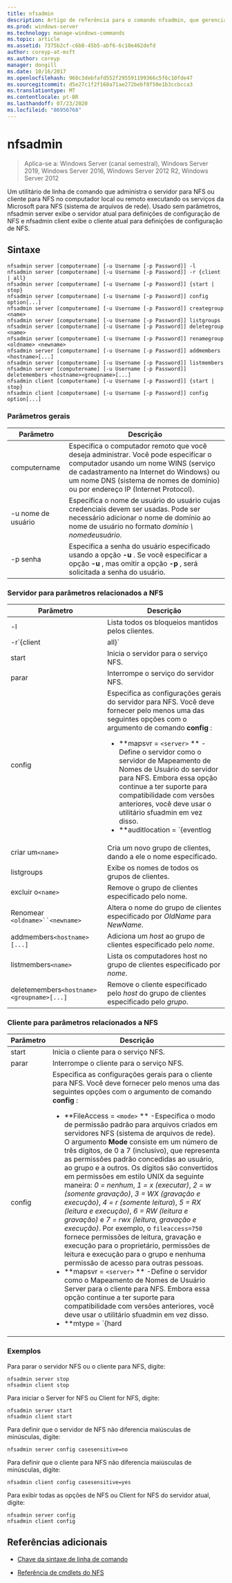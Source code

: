 ```yaml
---
title: nfsadmin
description: Artigo de referência para o comando nfsadmin, que gerencia tanto o servidor quanto o NFS e o Client for NFS.
ms.prod: windows-server
ms.technology: manage-windows-commands
ms.topic: article
ms.assetid: 7375b2cf-c6b8-45b5-abf6-6c10e462defd
author: coreyp-at-msft
ms.author: coreyp
manager: dongill
ms.date: 10/16/2017
ms.openlocfilehash: 968c3debfafd552f295591199366c5f6c10fde47
ms.sourcegitcommit: d5e27c1f2f168a71ae272bebf8f50e1b3ccbcca3
ms.translationtype: MT
ms.contentlocale: pt-BR
ms.lasthandoff: 07/23/2020
ms.locfileid: "86956768"
---
```

# <a name="nfsadmin"></a>nfsadmin

> Aplica-se a: Windows Server (canal semestral), Windows Server 2019, Windows Server 2016, Windows Server 2012 R2, Windows Server 2012

Um utilitário de linha de comando que administra o servidor para NFS ou cliente para NFS no computador local ou remoto executando os serviços da Microsoft para NFS (sistema de arquivos de rede). Usado sem parâmetros, nfsadmin server exibe o servidor atual para definições de configuração de NFS e nfsadmin client exibe o cliente atual para definições de configuração de NFS.

## <a name="syntax"></a>Sintaxe

```
nfsadmin server [computername] [-u Username [-p Password]] -l
nfsadmin server [computername] [-u Username [-p Password]] -r {client | all}
nfsadmin server [computername] [-u Username [-p Password]] {start | stop}
nfsadmin server [computername] [-u Username [-p Password]] config option[...]
nfsadmin server [computername] [-u Username [-p Password]] creategroup <name>
nfsadmin server [computername] [-u Username [-p Password]] listgroups
nfsadmin server [computername] [-u Username [-p Password]] deletegroup <name>
nfsadmin server [computername] [-u Username [-p Password]] renamegroup <oldname> <newname>
nfsadmin server [computername] [-u Username [-p Password]] addmembers <hostname>[...]
nfsadmin server [computername] [-u Username [-p Password]] listmembers
nfsadmin server [computername] [-u Username [-p Password]] deletemembers <hostname><groupname>[...]
nfsadmin client [computername] [-u Username [-p Password]] {start | stop}
nfsadmin client [computername] [-u Username [-p Password]] config option[...]
```

### <a name="general-parameters"></a>Parâmetros gerais

| Parâmetro | Descrição |
| --------- | ----------- |
| computername | Especifica o computador remoto que você deseja administrar. Você pode especificar o computador usando um nome WINS (serviço de cadastramento na Internet do Windows) ou um nome DNS (sistema de nomes de domínio) ou por endereço IP (Internet Protocol). |
| -u nome de usuário | Especifica o nome de usuário do usuário cujas credenciais devem ser usadas. Pode ser necessário adicionar o nome de domínio ao nome de usuário no formato *domínio \ nomedeusuário*. |
| -p senha | Especifica a senha do usuário especificado usando a opção **-u** . Se você especificar a opção **-u** , mas omitir a opção **-p** , será solicitada a senha do usuário. |

### <a name="server-for-nfs-related-parameters"></a>Servidor para parâmetros relacionados a NFS

| Parâmetro | Descrição |
| --------- | ----------- |
| -l | Lista todos os bloqueios mantidos pelos clientes. |
| -r`{client|all}` | Libera os bloqueios mantidos por um cliente ou, se todos forem especificados, por todos os clientes. |
| start | Inicia o servidor para o serviço NFS. |
| parar | Interrompe o serviço do servidor NFS. |
| config | Especifica as configurações gerais do servidor para NFS. Você deve fornecer pelo menos uma das seguintes opções com o argumento de comando **config** :<ul><li>**mapsvr = `<server>` ** -Define o servidor como o servidor de Mapeamento de Nomes de Usuário do servidor para NFS. Embora essa opção continue a ter suporte para compatibilidade com versões anteriores, você deve usar o utilitário sfuadmin em vez disso.</li><li>**auditlocation = `{eventlog|file|both|none}` ** -Especifica se os eventos serão auditados e onde os eventos serão registrados. Um dos argumentos a seguir é necessário:<ul><li>**EventLog** -especifica que os eventos auditados serão registrados somente no log do aplicativo visualizador de eventos.</li><li>**arquivo** -especifica que os eventos auditados serão registrados somente no arquivo especificado por `config fname` .</li><li>**ambos** -especifica que os eventos auditados serão registrados no log do aplicativo visualizador de eventos, bem como o arquivo especificado por `config fname` .</li><li>**nenhum** – especifica que os eventos não são auditados.</li></ul><li>**fname = `<file>` ** – Define o arquivo especificado pelo arquivo como o arquivo de auditoria. O padrão é **%sfudir%\log \\ nfssvr. log**.</li><li>**fsize = `<size>` ** -Define o tamanho como o tamanho máximo em megabytes do arquivo de auditoria. O tamanho máximo padrão é **7 MB**.</li><li>**`audit=[+|-]mount [+|-]read [+|-]write [+|-]create [+|-]delete [+|-]locking [+|-]all`**-Especifica os eventos a serem registrados. Para iniciar o registro em log de um evento, digite um sinal de adição ( **+** ) antes do nome do evento; para parar de registrar um evento, digite um sinal de subtração ( **-** ) antes do nome do evento. Se o sinal for omitido, o **+** sinal será assumido. Não use **todos** com qualquer outro nome de evento.</li><li>**lockperiod = `<seconds>` ** -Especifica o número de segundos que o servidor para NFS aguardará para recuperar bloqueios depois que uma conexão com o servidor para NFS for perdida e, em seguida, restabelecida ou após o servidor para o serviço NFS ter sido reiniciado.</li><li>**portmapprotocol = `{TCP|UDP|TCP+UDP}` ** -Especifica quais protocolos de transporte o portmap dá suporte. A configuração padrão é **TCP + UDP**.</li><li>**mountprotocol = `{TCP|UDP|TCP+UDP}` ** -Especifica quais protocolos de transporte a montagem oferece suporte. A configuração padrão é **TCP + UDP**.</li><li>**nfsprotocol = `{TCP|UDP|TCP+UDP}` ** -Especifica quais protocolos de transporte o sistema de arquivos de rede (NFS) dá suporte. A configuração padrão é **TCP + UDP**</li><li>**nlmprotocol = `{TCP|UDP|TCP+UDP}` ** -Especifica quais protocolos de transporte o NLM (Gerenciador de bloqueio de rede) dá suporte. A configuração padrão é **TCP + UDP**.</li><li>**nsmprotocol = `{TCP|UDP|TCP+UDP}` ** -Especifica quais protocolos de transporte o NSM (Gerenciador de status de rede) dá suporte. A configuração padrão é **TCP + UDP**.</li><li>**enableV3 = `{yes|no}` ** -Especifica se os protocolos de NFS versão 3 terão suporte. A configuração padrão é **Sim**.</li><li>**renewauth = `{yes|no}` ** -Especifica se as conexões de cliente precisarão ser reautenticadas após o período especificado por config renewauthinterval. A configuração padrão é **não**.</li><li>**renewauthinterval = `<seconds>` ** -Especifica o número de segundos decorridos antes que um cliente seja forçado a ser autenticado novamente se `config renewauth` for definido como **Sim**. O valor padrão é **600 segundos**.</li><li>**dircache = `<size>` ** -Especifica o tamanho em kilobytes do cache de diretório. O número especificado como tamanho deve ser um múltiplo de 4 entre 4 e 128. O tamanho do cache do diretório padrão é **128 KB**.</li><li>**conversãofile = `<file>` ** -Especifica um arquivo que contém informações de mapeamento para substituir caracteres nos nomes de arquivos ao movê-los de sistemas de arquivos baseados em Windows para UNIX. Se o arquivo não for especificado, a conversão de caracteres de nome de arquivo será desabilitada. Se o valor de **translationfile** for alterado, você deverá reiniciar o servidor para que a alteração entre em vigor.</li><li>**dotfileshidden = `{yes|no}` ** -Especifica se os arquivos com nomes que começam com um ponto (.) são marcados como ocultos no sistema de arquivos do Windows e, consequentemente, ocultos de clientes NFS. A configuração padrão é **não**.</li><li>**casesensitivelookups = `{yes|no}` ** -Especifica se as pesquisas de diretório diferenciam maiúsculas de minúsculas (exigem correspondência exata do caso de caractere).<p>Você também deve desabilitar a distinção entre maiúsculas e minúsculas do kernel do Windows para dar suporte a nomes de arquivos que diferenciam maiúsculas Para dar suporte à diferenciação de maiúsculas e minúsculas, altere o valor **DWORD** da chave do registro, `HKLM\SYSTEM\CurrentControlSet\Control\Session Manager\kernel` para **0**.</li><li>**ntfscase = `{lower|upper|preserve}` ** -Especifica se o caso de caracteres nos nomes de arquivos no sistema de arquivos NTFS será retornado em letras minúsculas, em letras maiúsculas ou no formato armazenado no diretório. A configuração padrão é **preserve**. Essa configuração não poderá ser alterada se **casesensitivelookups** for definido como **Sim**.</li></ul> |
| criar um`<name>` | Cria um novo grupo de clientes, dando a ele o nome especificado. |
| listgroups | Exibe os nomes de todos os grupos de clientes. |
| excluir o`<name>` | Remove o grupo de clientes especificado pelo nome. |
| Renomear `<oldname>``<newname>` | Altera o nome do grupo de clientes especificado por *OldName* para *NewName*. |
| addmembers`<hostname>[...]` | Adiciona um *host* ao grupo de clientes especificado pelo *nome*. |
| listmembers`<name>` | Lista os computadores host no grupo de clientes especificado por *nome*. |
| deletemembers`<hostname><groupname>[...]` | Remove o cliente especificado pelo *host* do grupo de clientes especificado pelo *grupo*. |

### <a name="client-for-nfs-related-parameters"></a>Cliente para parâmetros relacionados a NFS

| Parâmetro | Descrição |
| --------- | ----------- |
| start | Inicia o cliente para o serviço NFS. |
| parar | Interrompe o cliente para o serviço NFS. |
| config | Especifica as configurações gerais para o cliente para NFS. Você deve fornecer pelo menos uma das seguintes opções com o argumento de comando **config** :<ul><li>**FileAccess = `<mode>` ** -Especifica o modo de permissão padrão para arquivos criados em servidores NFS (sistema de arquivos de rede). O argumento **Mode** consiste em um número de três dígitos, de 0 a 7 (inclusivo), que representa as permissões padrão concedidas ao usuário, ao grupo e a outros. Os dígitos são convertidos em permissões em estilo UNIX da seguinte maneira: *0 = nenhum*, *1 = x (executar)*, *2 = w (somente gravação)*, *3 = WX (gravação e execução)*, *4 = r (somente leitura*), *5 = RX (leitura e execução)*, *6 = RW (leitura e gravação)* e *7 = rwx (leitura, gravação e execução)*. Por exemplo, o `fileaccess=750` fornece permissões de leitura, gravação e execução para o proprietário, permissões de leitura e execução para o grupo e nenhuma permissão de acesso para outras pessoas.</li><li>**mapsvr = `<server>` ** -Define o servidor como o Mapeamento de Nomes de Usuário Server para o cliente para NFS. Embora essa opção continue a ter suporte para compatibilidade com versões anteriores, você deve usar o utilitário sfuadmin em vez disso.</li><li>**mtype = `{hard|soft}` ** -Especifica o tipo de montagem padrão. Para uma montagem rígida, o cliente para NFS continua tentando novamente um RPC com falha até obter êxito. Para uma montagem reversível, o cliente para NFS retorna falha ao aplicativo de chamada depois de repetir a chamada do número de vezes especificado pela opção de repetição.</li><li>**repetir = `<number>` ** -Especifica o número de vezes para tentar estabelecer uma conexão para uma montagem flexível. Esse valor deve ser de 1 a 10, inclusive. O padrão é **1**.</li><li>**tempo limite `<seconds>` =** -Especifica o número de segundos a aguardar por uma conexão (chamada de procedimento remoto). Esse valor deve ser *0,8*, *0,9*ou um número inteiro de *1 a 60*, inclusive. O padrão é **0,8**.</li><li>**protocolo = `{TCP|UDP|TCP+UDP}` ** -Especifica quais protocolos de transporte o cliente dá suporte. A configuração padrão é **TCP + UDP**.</li><li>**rsize = `<size>` ** -Especifica o tamanho, em kilobytes, do buffer de leitura. Esse valor pode ser *0,5, 1, 2, 4, 8, 16* ou *32*. O padrão é **32**.</li><li>**wSize = `<size>` ** -Especifica o tamanho, em quilobytes, do buffer de gravação. Esse valor pode ser *0,5, 1, 2, 4, 8, 16* ou *32*. O padrão é **32**.</li><li>**perf = default** – restaura as seguintes configurações de desempenho para valores padrão, *mtype*, *Retry*, *Timeout*, *rsize*ou *wSize*. |

### <a name="examples"></a>Exemplos

Para parar o servidor NFS ou o cliente para NFS, digite:

```
nfsadmin server stop
nfsadmin client stop
```

Para iniciar o Server for NFS ou Client for NFS, digite:

```
nfsadmin server start
nfsadmin client start
```

Para definir que o servidor de NFS não diferencia maiúsculas de minúsculas, digite:

```
nfsadmin server config casesensitive=no
```

Para definir que o cliente para NFS não diferencia maiúsculas de minúsculas, digite:

```
nfsadmin client config casesensitive=yes
```

Para exibir todas as opções de NFS ou Client for NFS do servidor atual, digite:

```
nfsadmin server config
nfsadmin client config
```

## <a name="additional-references"></a>Referências adicionais

- [Chave da sintaxe de linha de comando](command-line-syntax-key.md)

- [Referência de cmdlets do NFS](/powershell/module/nfs)
